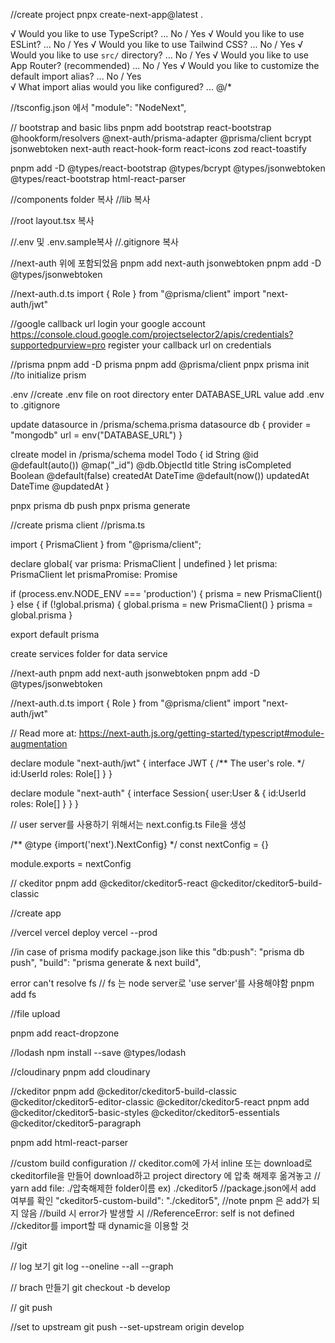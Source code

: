 //create project
pnpx create-next-app@latest .


√ Would you like to use TypeScript? ... No / Yes
√ Would you like to use ESLint? ... No / Yes
√ Would you like to use Tailwind CSS? ... No / Yes
√ Would you like to use `src/` directory? ... No / Yes
√ Would you like to use App Router? (recommended) ... No / Yes
√ Would you like to customize the default import alias? ... No / Yes        
√ What import alias would you like configured? ... @/*
<!-- Creating a new Next.js app in D:\AmiAiLabTs\shopping-cart. -->

//tsconfig.json 에서 
"module": "NodeNext",
<!-- "moduleResolution": "NodeNext", 변경 -->


// bootstrap and basic libs
pnpm add bootstrap react-bootstrap @hookform/resolvers @next-auth/prisma-adapter @prisma/client bcrypt jsonwebtoken next-auth react-hook-form react-icons zod react-toastify

pnpm add -D @types/react-bootstrap @types/bcrypt @types/jsonwebtoken @types/react-bootstrap html-react-parser

//components folder 복사
//lib 복사

//root layout.tsx  복사

//.env 및 .env.sample복사
//.gitignore 복사



//next-auth 위에 포함되었음
pnpm add next-auth jsonwebtoken
pnpm add -D @types/jsonwebtoken

//next-auth.d.ts
import { Role } from "@prisma/client"
import "next-auth/jwt"



//google callback url login your google account
https://console.cloud.google.com/projectselector2/apis/credentials?supportedpurview=pro
register your callback url on credentials


//prisma
pnpm add -D prisma
pnpm add @prisma/client
pnpx prisma init //to initialize prism

.env //create .env file on root directory
enter DATABASE_URL value 
add .env to .gitignore

update datasource in /prisma/schema.prisma 
datasource db {
  provider = "mongodb"
  url      = env("DATABASE_URL")
}

clreate model in /prisma/schema
model Todo {
  id          String   @id @default(auto()) @map("_id") @db.ObjectId
  title       String
  isCompleted Boolean  @default(false)
  createdAt   DateTime @default(now())
  updatedAt   DateTime @updatedAt
}

pnpx prisma db push
pnpx prisma generate

//create prisma client
//prisma.ts 

import { PrismaClient } from "@prisma/client";

declare global{
   var prisma: PrismaClient | undefined
}
let prisma: PrismaClient
let prismaPromise: Promise<PrismaClient>

if (process.env.NODE_ENV === 'production') {
  prisma = new PrismaClient()
} else {
  if (!global.prisma) {
    global.prisma = new PrismaClient()
  }
  prisma = global.prisma
}

export default prisma

create services folder for data service


//next-auth
pnpm add next-auth jsonwebtoken
pnpm add -D @types/jsonwebtoken

//next-auth.d.ts
import { Role } from "@prisma/client"
import "next-auth/jwt"

// Read more at: https://next-auth.js.org/getting-started/typescript#module-augmentation

declare module "next-auth/jwt" {
  interface JWT {
    /** The user's role. */
    id:UserId
    roles: Role[]
  }
}

declare module "next-auth" {
  interface Session{
    user:User & {
      id:UserId
      roles: Role[]
    }
  }
}


// user server를 사용하기 위해서는 
next.config.ts File을 생성

/** @type {import('next').NextConfig} */
const nextConfig = {}

module.exports = nextConfig

// ckeditor
pnpm add  @ckeditor/ckeditor5-react @ckeditor/ckeditor5-build-classic


//create app


//vercel
vercel deploy
vercel --prod

//in case of prisma modify package.json like this
 "db:push": "prisma db push",
 "build": "prisma generate & next build",


error can't resolve fs // fs 는 node server로 'use server'를 사용해야함
 pnpm add fs


 //file upload 

 pnpm add react-dropzone


//lodash
npm install --save @types/lodash


//cloudinary
pnpm add cloudinary

//ckeditor
pnpm add @ckeditor/ckeditor5-build-classic @ckeditor/ckeditor5-editor-classic @ckeditor/ckeditor5-react
pnpm  add @ckeditor/ckeditor5-basic-styles @ckeditor/ckeditor5-essentials @ckeditor/ckeditor5-paragraph

pnpm add html-react-parser

//custom build configuration 
// ckeditor.com에 가서 inline 또는 download로 ckeditorfile을 만들어 download하고 project directory 에 압축 해제후 옮겨놓고
// yarn add file: ./압축해제한 folder이름  ex) ./ckeditor5
//package.json에서 add 여부를 확인    "ckeditor5-custom-build": "./ckeditor5",
//note pnpm 은 add가 되지 않음
//build 시 error가 발생할 시 
//ReferenceError: self is not defined
//ckeditor를 import할 때 dynamic을 이용할 것


//git

// log 보기
git log --oneline --all --graph

// brach 만들기
git checkout -b develop

//
git push

//set to upstream
git push --set-upstream origin develop